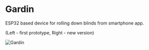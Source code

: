# Gardin

ESP32 based device for rolling down blinds from smartphone app.

(Left - first prototype, Right - new version)

![Gardin](https://user-images.githubusercontent.com/15377557/123543175-a07e0880-d74d-11eb-890c-2dad6249a5ae.jpg)
